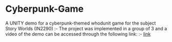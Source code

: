 # Cyberpunk-Game
A UNITY demo for a cyberpunk-themed whodunit game for the subject Story Worlds (IN2290)
:-
The project was implemented in a group of 3 and a video of the demo can be accessed through the following link:
:-
[link](https://drive.google.com/file/d/1LQ2VGAHWS-5TyHuozdPtC7K4NDIowsW6/view?usp=sharing)
